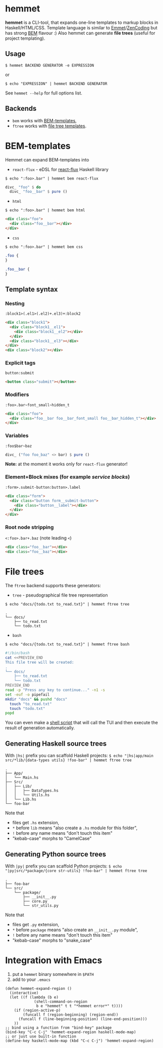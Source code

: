 # hemmet

**hemmet** is a CLI-tool, that expands one-line templates to markup blocks in
Haskell/HTML/CSS. Template language is similar to [Emmet](http://emmet.io/)/[ZenCoding](http://www.456bereastreet.com/archive/200909/write_html_and_css_quicker_with_with_zen_coding/)
but has strong [BEM](https://bem.info/) flavour :) Also hemmet can generate **file trees** (useful for project templating).

## Usage

`$ hemmet BACKEND GENERATOR -e EXPRESSION`

or

`$ echo "EXPRESSION" | hemmet BACKEND GENERATOR`

See `hemmet --help` for full options list.

## Backends

- `bem` works with [BEM-templates](#bem-templates),
- `ftree` works with [file tree templates](#file-trees).

# BEM-templates

Hemmet can expand BEM-templates into

- `react-flux` - eDSL for [react-flux](https://bitbucket.org/s9gf4ult/react-flux) Haskell library

`$ echo ":foo>.bar" | hemmet bem react-flux`
```haskell
divc_ "foo" $ do
  divc_ "foo__bar" $ pure ()
```

- `html`

`$ echo ":foo>.bar" | hemmet bem html`
```html
<div class="foo">
  <div class="foo__bar"></div>
</div>
```

- `css`

`$ echo ":foo>.bar" | hemmet bem css`
```css
.foo {
}

.foo__bar {
}
```

## Template syntax

### Nesting

`:block1>(.el1>(.el2)+.el3)+:block2`

```html
<div class="block1">
  <div class="block1__el1">
    <div class="block1__el2"></div>
  </div>
  <div class="block1__el3"></div>
</div>
<div class="block2"></div>
```

### Explicit tags

`button:submit`

```html
<button class="submit"></button>
```

### Modifiers

`:foo>.bar~font_small~hidden_t`

```html
<div class="foo">
  <div class="foo__bar foo__bar_font_small foo__bar_hidden_t"></div>
</div>
```

### Variables

`:foo$bar~baz`

```haskell
divc_ ("foo foo_baz" <> bar) $ pure ()
```

**Note:** at the moment it works only for `react-flux` generator!

### Element+Block mixes (for example *service blocks*)

`:form>.submit-button:button>.label`

```html
<div class="form">
  <div class="button form__submit-button">
    <div class="button__label"></div>
  </div>
</div>
```

### Root node stripping

`<:foo>.bar+.baz` (note leading `<`)

```html
<div class="foo__bar"></div>
<div class="foo__baz"></div>
```

# File trees

The `ftree` backend supports these generators:

- `tree` - pseudographical file tree representation

`$ echo "docs/{todo.txt to_read.txt}" | hemmet ftree tree`
```
.
└── docs/
    ├── to_read.txt
    └── todo.txt
```

- `bash`

`$ echo "docs/{todo.txt to_read.txt}" | hemmet ftree bash`
```bash
#!/bin/bash
cat <<PREVIEW_END
This file tree will be created:
.
└── docs/
    ├── to_read.txt
    └── todo.txt
PREVIEW_END
read -p "Press any key to continue..." -n1 -s
set -euf -o pipefail
mkdir "docs" && pushd "docs"
  touch "to_read.txt"
  touch "todo.txt"
popd
```

You can even make a [shell script](examples/mktree) that will call the TUI and then execute the result of generation automatically.

## Generating Haskell source trees

With `|hs|` prefix you can scaffold Haskell projects:
`$ echo "|hs|app/main src/*lib/{data-types utils} !foo-bar" | hemmet ftree tree`
```
.
├── App/
│   └── Main.hs
├── Src/
│   ├── Lib/
│   │   ├── DataTypes.hs
│   │   └── Utils.hs
│   └── Lib.hs
└── foo-bar
```

Note that
- files get `.hs` extension,
- `*` before `lib` means "also create a `.hs` module for this folder",
- `!` before any name means "don't touch this item"
- "kebab-case" morphs to "CamelCase"

## Generating Python source trees

With `|py|` prefix you can scaffold Python projects:
`$ echo "|py|src/*package/{core str-utils} !foo-bar" | hemmet ftree tree`
```
.
├── foo-bar
└── src/
    └── package/
        ├── __init__.py
        ├── core.py
        └── str_utils.py
```

Note that
- files get `.py` extension,
- `*` before `package` means "also create an `__init__.py` module",
- `!` before any name means "don't touch this item"
- "kebab-case" morphs to "snake_case"

# Integration with Emacs

1. put a `hemmet` binary somewhere in `$PATH`
1. add to your `.emacs`
```elisp
(defun hemmet-expand-region ()
  (interactive)
  (let ((f (lambda (b e)
             (shell-command-on-region
              b e "hemmet" t t "*hemmet error*" t))))
    (if (region-active-p)
        (funcall f (region-beginning) (region-end))
      (funcall f (line-beginning-position) (line-end-position)))
    ))
;; bind using a function from "bind-key" package
(bind-key "C-c C-j" 'hemmet-expand-region haskell-mode-map)
;; or just use built-in function
(define-key haskell-mode-map (kbd "C-c C-j") 'hemmet-expand-region)
```
